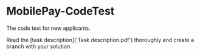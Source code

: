 # MobilePay-CodeTest
The code test for new applicants.

Read the [task description]('Task description.pdf') thoroughly and create a branch with your solution.
